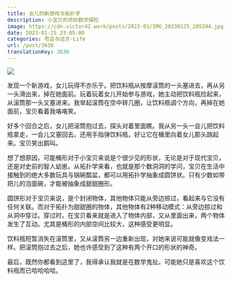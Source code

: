 ```yaml
---
title: 女儿的新游戏与拓扑学
description: 小宝贝的奇妙数学探险
image: https://cdn.victor42.work/posts/2023-01/IMG_20230125_205204.jpg
date: 2023-01-25 23:05:00
categories: 苟且与远方-Life
url: /post/3630
translationKey: 3630
---
```


![](https://cdn.victor42.work/posts/2023-01/IMG_20230125_205204.jpg)

发现一个新游戏，女儿玩得不亦乐乎。把饮料瓶从按摩滚筒的一头塞进去，再从另一头滑出来，掉在她面前。玩着玩着女儿开始参与游戏，她主动把饮料瓶捡起来，从滚筒那一头又塞进来。我举起滚筒在空中转几圈，让饮料瓶调个方向，再掉在她面前，宝贝看着我咯咯笑。

好多个回合之后，女儿把滚筒抱过去，探头对着里面瞧。我从另一头一会儿把饮料瓶拿走，一会儿又塞回去。还用手指弹饮料瓶，好让它在桶里向着女儿那头跳起来。宝贝笑出鹅叫。

想了想原因，可能桶形对于小宝贝来说是个很少见的形状，无论是对于现代宝贝，还是对史前的智人幼崽。从拓扑学来看，也就是那个数洞洞的学问，宝贝在生活中接触到的绝大多数玩具与锅碗瓢盆，都可以用拓扑学抽象成圆饼状。只有少数如带把儿的泡面碗，才能被抽象成甜甜圈形。

圆饼形对于宝贝来说，是个封闭物体，其他物体只能从旁边掠过，看起来与它没有任何关联。而对于拓扑为甜甜圈的物体，其他物体有2种移动模式：从旁边掠过和从洞中穿过。穿过时，在宝贝看来就是进入了物体内部，又从里面出来，两个物体发生了互动。尤其是桶形的内部空间比较大，这种感受更明显。

饮料瓶短暂消失在滚筒里，又从滚筒另一边重新出现，对她来说可能就像变戏法一样。把滚筒抱过去之后，她也许感受到了这种有两个开口的形状的神奇。

最后，既然你都看到这里了，我得承认我就是在数学鬼扯。可能她只是喜欢这个饮料瓶而已哈哈哈哈。
